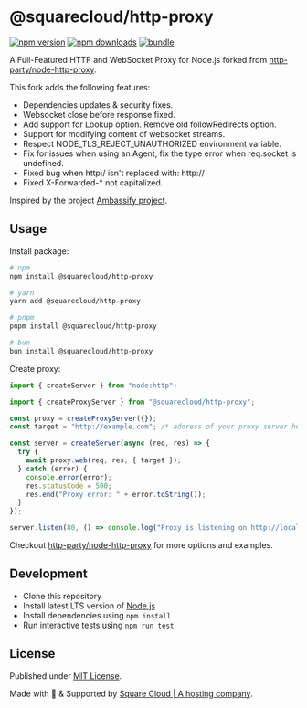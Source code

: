 # @squarecloud/http-proxy

[![npm version][npm-version-src]][npm-version-href]
[![npm downloads][npm-downloads-src]][npm-downloads-href]
[![bundle][bundle-src]][bundle-href]

A Full-Featured HTTP and WebSocket Proxy for Node.js forked from [http-party/node-http-proxy](https://github.com/http-party/node-http-proxy).

This fork adds the following features:

- Dependencies updates & security fixes.
- Websocket close before response fixed.
- Add support for Lookup option. Remove old followRedirects option.
- Support for modifying content of websocket streams.
- Respect NODE_TLS_REJECT_UNAUTHORIZED environment variable.
- Fix for issues when using an Agent, fix the type error when req.socket is undefined.
- Fixed bug when http:/ isn't replaced with: http://
- Fixed X-Forwarded-\* not capitalized.

Inspired by the project [Ambassify project](https://github.com/ambassify/node-http-proxy).

## Usage

Install package:

```sh
# npm
npm install @squarecloud/http-proxy

# yarn
yarn add @squarecloud/http-proxy

# pnpm
pnpm install @squarecloud/http-proxy

# bun
bun install @squarecloud/http-proxy
```

Create proxy:

```ts
import { createServer } from "node:http";

import { createProxyServer } from "@squarecloud/http-proxy";

const proxy = createProxyServer({});
const target = "http://example.com"; /* address of your proxy server here */

const server = createServer(async (req, res) => {
  try {
    await proxy.web(req, res, { target });
  } catch (error) {
    console.error(error);
    res.statusCode = 500;
    res.end("Proxy error: " + error.toString());
  }
});

server.listen(80, () => console.log("Proxy is listening on http://localhost"));
```

Checkout [http-party/node-http-proxy](https://github.com/http-party/node-http-proxy) for more options and examples.

## Development

- Clone this repository
- Install latest LTS version of [Node.js](https://nodejs.org/en/)
- Install dependencies using `npm install`
- Run interactive tests using `npm run test`

## License

Published under [MIT License](./LICENSE).

Made with 💙 & Supported by [Square Cloud | A hosting company](https://squarecloud.app).

<!-- Badges -->

[npm-version-src]: https://img.shields.io/npm/v/@squarecloud/http-proxy?style=flat&colorA=18181B&colorB=2563eb
[npm-version-href]: https://npmjs.com/package/@squarecloud/http-proxy
[npm-downloads-src]: https://img.shields.io/npm/dm/@squarecloud/http-proxy?style=flat&colorA=18181B&colorB=2563eb
[npm-downloads-href]: https://npmjs.com/package/@squarecloud/http-proxy
[bundle-src]: https://img.shields.io/bundlephobia/minzip/@squarecloud/http-proxy?style=flat&colorA=18181B&colorB=2563eb
[bundle-href]: https://bundlephobia.com/result?p=@squarecloud/http-proxy
